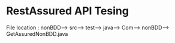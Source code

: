 # RestAssured API Tesing
File location : nonBDD--> src--> test--> java--> Com--> nonBDD--> GetAssuredNonBDD.java

